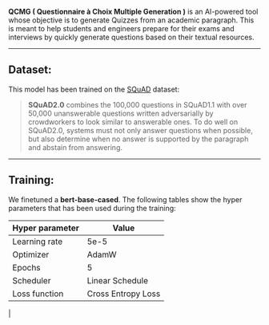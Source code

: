 **QCMG ( Questionnaire à Choix Multiple Generation )** is an AI-powered tool whose objective is to generate Quizzes from an academic paragraph. 
This is meant to help students and engineers prepare for their exams and interviews by quickly generate questions based on their textual resources. 


---

## **Dataset:**
This model has been trained on the [SQuAD](https://rajpurkar.github.io/SQuAD-explorer/) dataset: 

> **SQuAD2.0** combines the 100,000 questions in SQuAD1.1 with over 50,000 unanswerable questions written adversarially by crowdworkers to
> look similar to answerable ones. To do well on SQuAD2.0, systems must
> not only answer questions when possible, but also determine when no
> answer is supported by the paragraph and abstain from answering.


---

## **Training:**

We finetuned a **bert-base-cased**. The following tables show the hyper parameters that has been used during the training: 

| Hyper parameter|Value |
|--|--|
|Learning rate | 5e-5|
|Optimizer|AdamW|
|Epochs|5|
|Scheduler|Linear Schedule|
|Loss function|Cross Entropy Loss|
|



